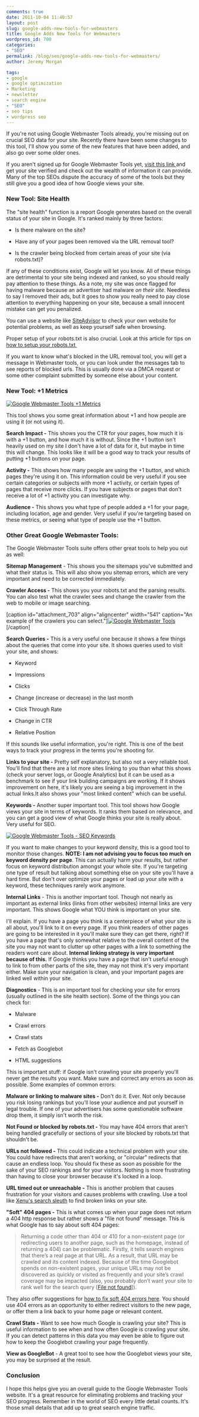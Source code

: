 ```yaml
---
comments: true
date: 2011-10-04 11:40:57
layout: post
slug: google-adds-new-tools-for-webmasters
title: Google Adds New Tools for Webmasters
wordpress_id: 700
categories:
- "SEO"
permalink: /blog/seo/google-adds-new-tools-for-webmasters/
author: Jeremy Morgan

tags:
- google
- google optimization
- Marketing
- newsletter
- search engine
- "SEO"
- seo tips
- wordpress seo
---
```


If you're not using Google Webmaster Tools already, you're missing out on crucial SEO data for your site. Recently there have been some changes to this tool, I'll show you some of the new features that have been added, and also go over some older ones.

If you aren't signed up for Google Webmaster Tools yet, [visit this link ](https://www.google.com/webmasters/)and get your site verified and check out the wealth of information it can provide. Many of the top SEOs dispute the accuracy of some of the tools but they still give you a good idea of how Google views your site.


### New Tool: Site Health


The "site health" function is a report Google generates based on the overall status of your site in Google. It's ranked mainly by three factors:



	
  * Is there malware on the site?

	
  * Have any of your pages been removed via the URL removal tool?

	
  * Is the crawler being blocked from certain areas of your site (via robots.txt)?


If any of these conditions exist, Google will let you know. All of these things are detrimental to your site being indexed and ranked, so you should really pay attention to these things. As a note, my site was once flagged for having malware because an advertiser had malware _on their site_. Needless to say I removed their ads, but it goes to show you really need to pay close attention to everything happening on your site, because a small innocent mistake can get you penalized.

You can use a website like [SiteAdvisor](http://www.siteadvisor.com/) to check your own website for potential problems, as well as keep yourself safe when browsing.

Proper setup of your robots.txt is also crucial. Look at this article for tips on [how to setup your robots.txt  ](http://www.seoconsultants.com/robots-text-file/)

If you want to know what's blocked in the URL removal tool, you will get a message in Webmaster tools, or you can look under the messages tab to see reports of blocked urls. This is usually done via a DMCA request or some other complaint submitted by someone else about your content.


### New Tool: +1 Metrics


[![Google Webmaster Tools +1 Metrics](http://jeremymorgan.s3.amazonaws.com/wp-content/uploads/2011/10/google-webmaster-tools-plus.jpg)](http://jeremymorgan.s3.amazonaws.com/wp-content/uploads/2011/10/google-webmaster-tools-plus.jpg)

This tool shows you some great information about +1 and how people are using it (or not using it).

**Search Impact -** This shows you the CTR for your pages, how much it is with a +1 button, and how much it is without. Since the +1 button isn't heavily used on my site I don't have a lot of data for it, but maybe in time this will change. This looks like it will be a good way to track your results of putting +1 buttons on your page.

**Activity -** This shows how many people are using the +1 button, and which pages they're using it on. This information could be very useful if you see certain categories or subjects with more +1 activity, or certain types of pages that receive more clicks. If you have subjects or pages that don't receive a lot of +1 activity you can investigate why.

**Audience -** This shows you what type of people added a +1 for your page, including location, age and gender. Very useful if you're targeting based on these metrics, or seeing what type of people use the +1 button.


### Other Great Google Webmaster Tools:


The Google Webmaster Tools suite offers other great tools to help you out as well:

**Sitemap Management** - This shows you the sitemaps you've submitted and what their status is. This will also show you sitemap errors, which are very important and need to be corrected immediately.

**Crawler Access -** This shows you your robots.txt and the parsing results. You can also test what the crawler sees and change the crawler from the web to mobile or image searching.

[caption id="attachment_703" align="aligncenter" width="541" caption="An example of the crawlers you can select."][![Google Webmaster Tools](http://jeremymorgan.s3.amazonaws.com/wp-content/uploads/2011/10/google-webmaster-tools.jpg)](http://jeremymorgan.s3.amazonaws.com/wp-content/uploads/2011/10/google-webmaster-tools.jpg)[/caption]

**Search Queries -** This is a very useful one because it shows a few things about the queries that come into your site. It shows queries used to visit your site, and shows:



	
  * Keyword

	
  * Impressions

	
  * Clicks

	
  * Change (increase or decrease) in the last month

	
  * Click Through Rate

	
  * Change in CTR

	
  * Relative Position


If this sounds like useful information, you're right. This is one of the best ways to track your progress in the terms you're shooting for.

**Links to your site -** Pretty self explanatory, but also not a very reliable tool. You'll find that there are a lot more sites linking to you than what this shows (check your server logs, or Google Analytics) but it can be used as a benchmark to see if your link building campaigns are working. If it shows improvement on here, it's likely you are seeing a big improvement in the actual links.It also shows your "most linked content" which can be useful.

**Keywords -** Another super important tool. This tool shows how Google views your site in terms of keywords. It ranks them based on relevance, and you can get a good view of what Google thinks your site is really about. Very useful for SEO.



[![Google Webmaster Tools - SEO Keywords](http://jeremymorgan.s3.amazonaws.com/wp-content/uploads/2011/10/google-webmaster-tools-seo.jpg)](http://jeremymorgan.s3.amazonaws.com/wp-content/uploads/2011/10/google-webmaster-tools-seo.jpg)

If you want to make changes to your keyword density, this is a good tool to monitor those changes. **NOTE: I am not advising you to focus too much on keyword density per page**. This can actually harm your results, but rather focus on keyword distribution amongst your whole site. If you're targeting one type of result but talking about something else on your site you'll have a hard time. But don't over optimize your pages or load up your site with a keyword, these techniques rarely work anymore.

**Internal Links** - This is another important tool. Though not nearly as important as external links (links from other websites) internal links are very important. This shows Google what YOU think is important on your site.

I'll explain. If you have a page you think is a centerpiece of what your site is all about, you'll link to it on every page. If you think readers of other pages are going to be interested in it you'll make sure they can get there, right? If you have a page that's only somewhat relative to the overall content of the site you may not want to clutter up other pages with a link to something the readers wont care about. **Internal linking strategy is very important because of this.** If Google thinks you have a page that isn't useful enough to link to from other parts of the site, they may not think it's very important either. Make sure your navigation is clean, and your important pages are linked well within your site.

**Diagnostics** - This is an important tool for checking your site for errors (usually outlined in the site health section). Some of the things you can check for:



	
  * Malware

	
  * Crawl errors

	
  * Crawl stats

	
  * Fetch as Googlebot

	
  * HTML suggestions


This is important stuff: if Google isn't crawling your site properly you'll never get the results you want. Make sure and correct any errors as soon as possible. Some examples of common errors:

**Malware or linking to malware sites -** Don't do it. Ever. Not only because you risk losing rankings but you'll lose your audience and put yourself in legal trouble. If one of your advertisers has some questionable software drop them, it simply isn't worth the risk.

**Not Found or blocked by robots.txt -** You may have 404 errors that aren't being handled gracefully or sections of your site blocked by robots.txt that shouldn't be.

**URLs not followed -** This could indicate a technical problem with your site. You could have redirects that aren't working, or "circular" redirects that cause an endless loop. You should fix these as soon as possible for the sake of your SEO rankings and for your visitors. Nothing is more frustrating than having to close your browser because it's locked in a loop.

**URL timed out or unreachable -** This is another problem that causes frustration for your visitors and causes problems with crawling. Use a tool like [Xenu's search sleuth](http://home.snafu.de/tilman/xenulink.html) to find broken links on your site.

**"Soft" 404 pages -** This is what comes up when your page does not return a 404 http response but rather shows a "file not found" message. This is what Google has to say about soft 404 pages:


> Returning a code other than 404 or 410 for a non-existent page (or redirecting users to another page, such as the homepage, instead of returning a 404) can be problematic. Firstly, it tells search engines that there’s a real page at that URL. As a result, that URL may be crawled and its content indexed. Because of the time Googlebot spends on non-existent pages, your unique URLs may not be discovered as quickly or visited as frequently and your site’s crawl coverage may be impacted (also, you probably don’t want your site to rank well for the search query [[File not found](http://www.google.com/search?q=file+not+found)]).


They also offer suggestions for [how to fix soft 404 errors here](http://www.google.com/support/webmasters/bin/answer.py?answer=181708). You should use 404 errors as an opportunity to either redirect visitors to the new page, or offer them a link back to your home page or relevant content.

**Crawl Stats -** Want to see how much Google is crawling your site? This is useful information to see when and how often Google is crawling your site. If you can detect patterns in this data you may even be able to figure out how to keep the Googlebot crawling your page frequently.

**View as GoogleBot** - A great tool to see how the Googlebot views your site, you may be surprised at the result.


### Conclusion


I hope this helps give you an overall guide to the Google Webmaster Tools website. It's a great resource for eliminating problems and tracking your SEO progress. Remember in the world of SEO every little detail counts. It's those small details that add up to great search engine traffic.


